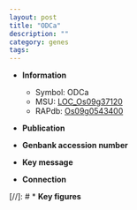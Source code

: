 ```yaml
---
layout: post
title: "ODCa"
description: ""
category: genes
tags: 
---
```


* **Information**  
    + Symbol: ODCa  
    + MSU: [LOC_Os09g37120](http://rice.uga.edu/cgi-bin/ORF_infopage.cgi?orf=LOC_Os09g37120)  
    + RAPdb: [Os09g0543400](http://rapdb.dna.affrc.go.jp/viewer/gbrowse_details/irgsp1?name=Os09g0543400)  

* **Publication**  

* **Genbank accession number**  

* **Key message**  

* **Connection**  

[//]: # * **Key figures**  


